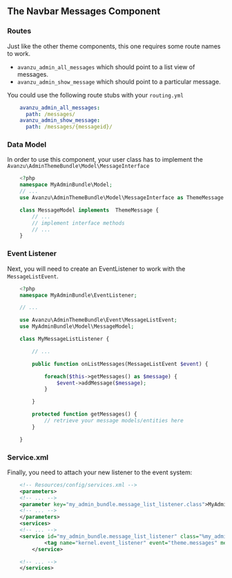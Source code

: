 ## The Navbar Messages Component

### Routes
Just like the other theme components, this one requires some route names to work.

* `avanzu_admin_all_messages` which should point to a list view of messages.
* `avanzu_admin_show_message` which should point to a particular message.

You could use the following route stubs with your `routing.yml`
```yaml
	avanzu_admin_all_messages:
	  path: /messages/
	avanzu_admin_show_message:
	  path: /messages/{messageid}/
```

### Data Model

In order to use this component, your user class has to implement the `Avanzu\AdminThemeBundle\Model\MessageInterface`
```php
	<?php
	namespace MyAdminBundle\Model;
	// ...
	use Avanzu\AdminThemeBundle\Model\MessageInterface as ThemeMessage

	class MessageModel implements  ThemeMessage {
		// ...
		// implement interface methods
		// ...
	}
```
### Event Listener
Next, you will need to create an EventListener to work with the `MessageListEvent`.
```php
	<?php
	namespace MyAdminBundle\EventListener;

	// ...

	use Avanzu\AdminThemeBundle\Event\MessageListEvent;
	use MyAdminBundle\Model\MessageModel;

	class MyMessageListListener {

		// ...

		public function onListMessages(MessageListEvent $event) {

			foreach($this->getMessages() as $message) {
				$event->addMessage($message);
			}

		}

		protected function getMessages() {
			// retrieve your message models/entities here
		}

	}
```
### Service.xml

Finally, you need to attach your new listener to the event system:
```xml
	<!-- Resources/config/services.xml -->
	<parameters>
	<!-- ... -->
	<parameter key="my_admin_bundle.message_list_listener.class">MyAdminBundle\EventListener\MyMessageListListener</parameter>
	<!-- ... -->
	</parameters>
	<services>
	<!-- ... -->
	<service id="my_admin_bundle.message_list_listener" class="%my_admin_bundle.message_list_listener.class%">
            <tag name="kernel.event_listener" event="theme.messages" method="onListMessages" />
        </service>

	<!-- ... -->
	</services>
```
